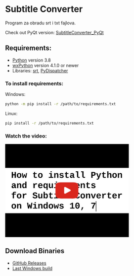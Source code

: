 # Subtitle Converter

Program za obradu srt i txt fajlova.

Check out PyQt version: [SubtitleConverter_PyQt](https://github.com/padovaSR/SubtitleConverter_PyQt)

## Requirements:
* [Python](http://www.python.org/) version 3.8
* [wxPython](https://wxpython.org/) version 4.1.0 or newer
* Libraries: [srt](https://github.com/cdown/srt),  [PyDispatcher](https://pypi.org/project/PyDispatcher/)
### To install requirements:

Windows: 
```sh
python -m pip install -r /path/to/requirements.txt
```
Linux:
```sh
pip install -r /path/to/requirements.txt
```
### Watch the video:
<p align="left">
  <a href="https://youtu.be/GwLhXvX8xfI" target="_blank"><img src="resources/docs/sddefault.jpg" width="400"></a>
</p>

## Download Binaries

* [GitHub Releases](https://github.com/padovaSR/subtitle-converter/releases)
* [Last Windows build](https://github.com/padovaSR/subtitle-converter/releases/download/v0.5.9.0_a29/Subtitle.Converter-0.5.9.zip)
